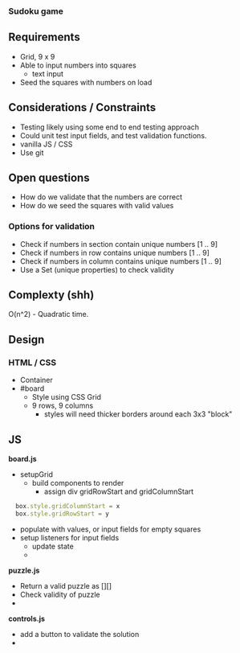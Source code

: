 ### Sudoku game

## Requirements
- Grid, 9 x 9
- Able to input numbers into squares
  - text input
- Seed the squares with numbers on load 

## Considerations / Constraints
- Testing likely using some end to end testing approach
- Could unit test input fields, and test validation functions.
- vanilla JS / CSS
- Use git

## Open questions
- How do we validate that the numbers are correct
- How do we seed the squares with valid values


### Options for validation
- Check if numbers in section contain unique numbers [1 .. 9]
- Check if numbers in row contains unique numbers [1 .. 9]
- Check if numbers in column contains unique numbers [1 .. 9]
- Use a Set (unique properties) to check validity

## Complexty (shh)

O(n^2) - Quadratic time.

## Design

### HTML / CSS
- Container
- #board
  - Style using CSS Grid
  - 9 rows, 9 columns
    - styles will need thicker borders around each 3x3 "block"

## JS

**board.js**
- setupGrid
  - build components to render
    - assign div gridRowStart and gridColumnStart

```js 
  box.style.gridColumnStart = x
  box.style.gridRowStart = y
```

  - populate with values, or input fields for empty squares
  - setup listeners for input fields
    - update state
    - 


**puzzle.js**
- Return a valid puzzle as [][]
- Check validity of puzzle
- 

**controls.js**
- add a button to validate the solution
- 


